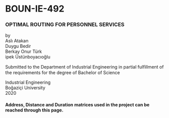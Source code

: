 # BOUN-IE-492
### OPTIMAL ROUTING FOR PERSONNEL SERVICES

by\
Aslı Atakan\
Duygu Bedir\
Berkay Onur Türk\
ipek Üstünboyacıoğlu

Submitted to the Department of Industrial Engineering in partial fulﬁllment of the requirements for the degree of Bachelor of Science

Industrial Engineering\
Boğaziçi University\
2020

#### Address, Distance and Duration matrices used in the project can be reached through this page.
